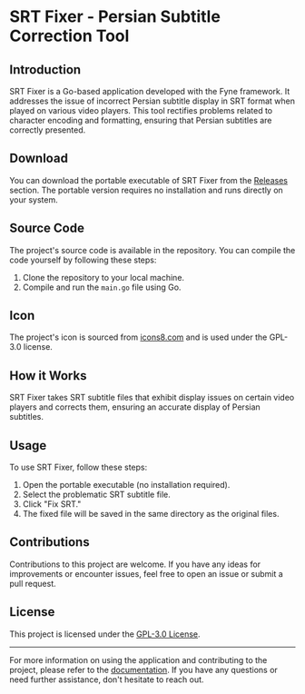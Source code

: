 # SRT Fixer - Persian Subtitle Correction Tool

## Introduction
SRT Fixer is a Go-based application developed with the Fyne framework. It addresses the issue of incorrect Persian subtitle display in SRT format when played on various video players. This tool rectifies problems related to character encoding and formatting, ensuring that Persian subtitles are correctly presented.

## Download
You can download the portable executable of SRT Fixer from the [Releases](https://github.com/ButcherWithSmile/srt-fixer/releases) section. The portable version requires no installation and runs directly on your system.

## Source Code
The project's source code is available in the repository. You can compile the code yourself by following these steps:
1. Clone the repository to your local machine.
2. Compile and run the `main.go` file using Go.

## Icon
The project's icon is sourced from [icons8.com](https://icons8.com/) and is used under the GPL-3.0 license.

## How it Works
SRT Fixer takes SRT subtitle files that exhibit display issues on certain video players and corrects them, ensuring an accurate display of Persian subtitles.

## Usage
To use SRT Fixer, follow these steps:
1. Open the portable executable (no installation required).
2. Select the problematic SRT subtitle file.
3. Click "Fix SRT."
4. The fixed file will be saved in the same directory as the original files.

## Contributions
Contributions to this project are welcome. If you have any ideas for improvements or encounter issues, feel free to open an issue or submit a pull request.

## License
This project is licensed under the [GPL-3.0 License](LICENSE).

---

For more information on using the application and contributing to the project, please refer to the [documentation](#). If you have any questions or need further assistance, don't hesitate to reach out.
